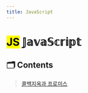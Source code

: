 ```yaml
---
title: JavaScript
---
```


# <span style="background-color:yellow;color:black;">JS</span> 𝕁𝕒𝕧𝕒𝕊𝕔𝕣𝕚𝕡𝕥


## 🗂 Contents

> [콜백지옥과 프로미스](/posts/JavaScript/01_CallbackHell_Promise.html)